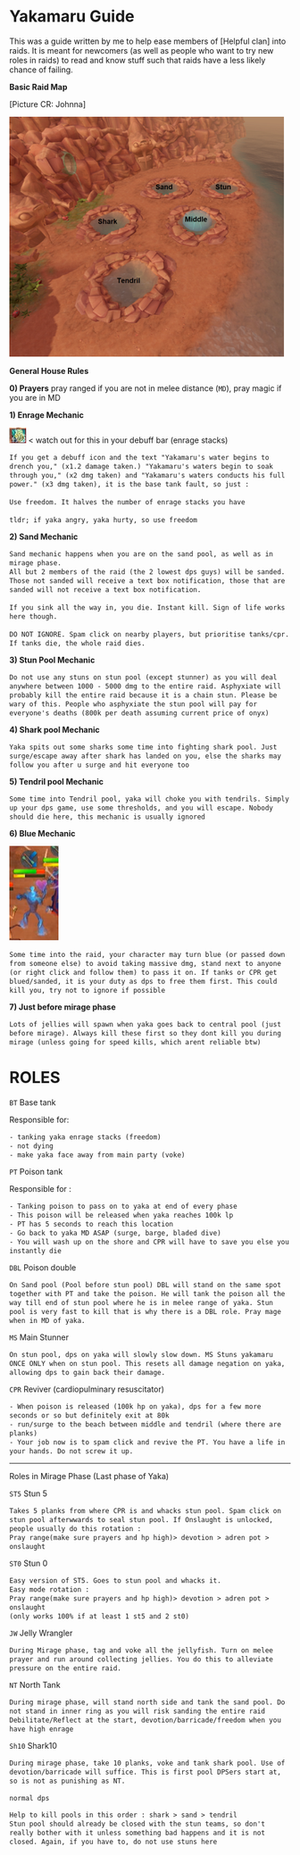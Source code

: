# Yakamaru Guide

This was a guide written by me to help ease members of [Helpful clan] into raids. It is meant for newcomers (as well as people who want to try new roles in raids) to read and know stuff such that raids have a less likely chance of failing.



**Basic Raid Map**

[Picture CR: Johnna]

![yakapool](./assets/yakapool.png)



__General House Rules__



**0) Prayers**
pray ranged if you are not in melee distance (`MD`), pray magic if you are in MD



**1) Enrage Mechanic**

![debuff](./assets/debuff.jpg) < watch out for this in your debuff bar (enrage stacks)

```
If you get a debuff icon and the text "Yakamaru's water begins to drench you," (x1.2 damage taken.) "Yakamaru's waters begin to soak through you," (x2 dmg taken) and "Yakamaru's waters conducts his full power." (x3 dmg taken), it is the base tank fault, so just :

Use freedom. It halves the number of enrage stacks you have

tldr; if yaka angry, yaka hurty, so use freedom

```

**2) Sand Mechanic**

```
Sand mechanic happens when you are on the sand pool, as well as in mirage phase. 
All but 2 members of the raid (the 2 lowest dps guys) will be sanded. 
Those not sanded will receive a text box notification, those that are sanded will not receive a text box notification. 

If you sink all the way in, you die. Instant kill. Sign of life works here though.

DO NOT IGNORE. Spam click on nearby players, but prioritise tanks/cpr. If tanks die, the whole raid dies.
```

**3) Stun Pool Mechanic**

```
Do not use any stuns on stun pool (except stunner) as you will deal anywhere between 1000 - 5000 dmg to the entire raid. Asphyxiate will probably kill the entire raid because it is a chain stun. Please be wary of this. People who asphyxiate the stun pool will pay for everyone's deaths (800k per death assuming current price of onyx)

```
**4) Shark pool Mechanic**

```
Yaka spits out some sharks some time into fighting shark pool. Just surge/escape away after shark has landed on you, else the sharks may follow you after u surge and hit everyone too
```

**5) Tendril pool Mechanic**

```
Some time into Tendril pool, yaka will choke you with tendrils. Simply up your dps game, use some thresholds, and you will escape. Nobody should die here, this mechanic is usually ignored
```

**6) Blue Mechanic**

![yakablued](./assets/yakablued.png)

```
Some time into the raid, your character may turn blue (or passed down from someone else) to avoid taking massive dmg, stand next to anyone (or right click and follow them) to pass it on. If tanks or CPR get blued/sanded, it is your duty as dps to free them first. This could kill you, try not to ignore if possible
```

**7) Just before mirage phase** 

```
Lots of jellies will spawn when yaka goes back to central pool (just before mirage). Always kill these first so they dont kill you during mirage (unless going for speed kills, which arent reliable btw)
```

 

__ROLES__
=====================================

`BT` Base tank

Responsible for:
```
- tanking yaka enrage stacks (freedom)
- not dying
- make yaka face away from main party (voke)
```

`PT` Poison tank

Responsible for :

```
- Tanking poison to pass on to yaka at end of every phase
- This poison will be released when yaka reaches 100k lp
- PT has 5 seconds to reach this location
- Go back to yaka MD ASAP (surge, barge, bladed dive)
- You will wash up on the shore and CPR will have to save you else you instantly die
```

`DBL` Poison double

```
On Sand pool (Pool before stun pool) DBL will stand on the same spot together with PT and take the poison. He will tank the poison all the way till end of stun pool where he is in melee range of yaka. Stun pool is very fast to kill that is why there is a DBL role. Pray mage when in MD of yaka.
```



`MS` Main Stunner

```
On stun pool, dps on yaka will slowly slow down. MS Stuns yakamaru ONCE ONLY when on stun pool. This resets all damage negation on yaka, allowing dps to gain back their damage.
```



`CPR` Reviver (cardiopulminary resuscitator)

```
- When poison is released (100k hp on yaka), dps for a few more seconds or so but definitely exit at 80k
- run/surge to the beach between middle and tendril (where there are planks)
- Your job now is to spam click and revive the PT. You have a life in your hands. Do not screw it up.
```





------------------------------------------------
Roles in Mirage Phase (Last phase of Yaka)

`ST5` Stun 5

```
Takes 5 planks from where CPR is and whacks stun pool. Spam click on stun pool afterwwards to seal stun pool. If Onslaught is unlocked, people usually do this rotation : 
Pray range(make sure prayers and hp high)> devotion > adren pot > onslaught
```

`ST0` Stun 0

```
Easy version of ST5. Goes to stun pool and whacks it.
Easy mode rotation :
Pray range(make sure prayers and hp high)> devotion > adren pot > onslaught
(only works 100% if at least 1 st5 and 2 st0)
```

`JW` Jelly Wrangler

```
During Mirage phase, tag and voke all the jellyfish. Turn on melee prayer and run around collecting jellies. You do this to alleviate pressure on the entire raid.
```

`NT` North Tank

```
During mirage phase, will stand north side and tank the sand pool. Do not stand in inner ring as you will risk sanding the entire raid
Debilitate/Reflect at the start, devotion/barricade/freedom when you have high enrage
```

`Sh10` Shark10

```
During mirage phase, take 10 planks, voke and tank shark pool. Use of devotion/barricade will suffice. This is first pool DPSers start at, so is not as punishing as NT.
```

`normal dps`

```
Help to kill pools in this order : shark > sand > tendril
Stun pool should already be closed with the stun teams, so don't really bother with it unless something bad happens and it is not closed. Again, if you have to, do not use stuns here
```

